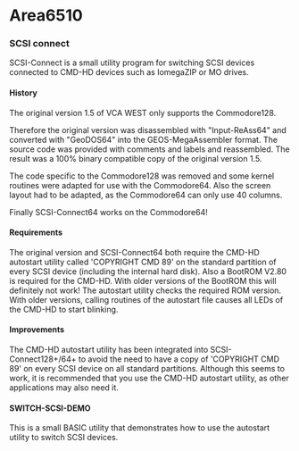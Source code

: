 # Area6510

### SCSI connect
SCSI-Connect is a small utility program for switching SCSI devices connected to CMD-HD devices such as IomegaZIP or MO drives.

#### History
The original version 1.5 of VCA WEST only supports the Commodore128.

Therefore the original version was disassembled with "Input-ReAss64" and converted with "GeoDOS64" into the GEOS-MegaAssembler format. The source code was provided with comments and labels and reassembled. The result was a 100% binary compatible copy of the original version 1.5. 

The code specific to the Commodore128 was removed and some kernel routines were adapted for use with the Commodore64. Also the screen layout had to be adapted, as the Commodore64 can only use 40 columns. 

Finally SCSI-Connect64 works on the Commodore64!

#### Requirements
The original version and SCSI-Connect64 both require the CMD-HD autostart utility called 'COPYRIGHT CMD 89' on the standard partition of every SCSI device (including the internal hard disk).
Also a BootROM V2.80 is required for the CMD-HD. With older versions of the BootROM this will definitely not work! The autostart utility checks the required ROM version. With older versions, calling routines of the autostart file causes all LEDs of the CMD-HD to start blinking.

#### Improvements
The CMD-HD autostart utility has been integrated into SCSI-Connect128+/64+ to avoid the need to have a copy of 'COPYRIGHT CMD 89' on every SCSI device on all standard partitions.
Although this seems to work, it is recommended that you use the CMD-HD autostart utility, as other applications may also need it.

#### SWITCH-SCSI-DEMO
This is a small BASIC utility that demonstrates how to use the autostart utility to switch SCSI devices.
